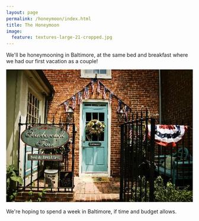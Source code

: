 ```yaml
---
layout: page
permalink: /honeymoon/index.html
title: The Honeymoon
image:
  feature: textures-large-21-cropped.jpg
---
```


We'll be honeymooning in Baltimore, at the same bed and breakfast where we had our first vacation as a couple!

[<img src="/images/scarborough-fair.jpg">](http://www.scarboroughfairbandb.com/)

We're hoping to spend a week in Baltimore, if time and budget allows.
